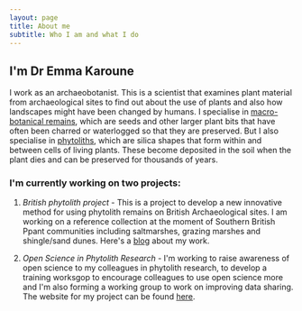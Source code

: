 ```yaml
---
layout: page
title: About me
subtitle: Who I am and what I do
---
```


## I'm Dr Emma Karoune

I work as an archaeobotanist. This is a scientist that examines plant material from archaeological sites to find out about the use of plants and also how landscapes might have been changed by humans. I specialise in [macro-botanical remains](https://www.theposthole.org/read/article/222), which are seeds and other larger plant bits that have often been charred or waterlogged so that they are preserved. But I also specialise in [phytoliths](https://en.wikipedia.org/wiki/Phytolith), which are silica shapes that form within and between cells of living plants. These become deposited in the soil when the plant dies and can be preserved for thousands of years.

### I'm currently working on two projects:
1. _British phytolith project_ - This is a project to develop a new innovative method for using phytolith remains on British Archaeological sites. I am working on a reference collection at the moment of Southern British Ppant communities including saltmarshes, grazing marshes and shingle/sand dunes. Here's a [blog](https://solentreserves.wordpress.com/2020/10/06/strange-ladies-with-a-wheelbarrow/) about my work. 

2. _Open Science in Phytolith Research_ - I'm working to raise awareness of open science to my colleagues in phytolith research, to develop a training worksgop to encourage colleagues to use open science more and I'm also forming a working group to work on improving data sharing. The website for my project can be found [here](https://ekaroune.github.io/Open-Science-in-Phytolith-Research/).


